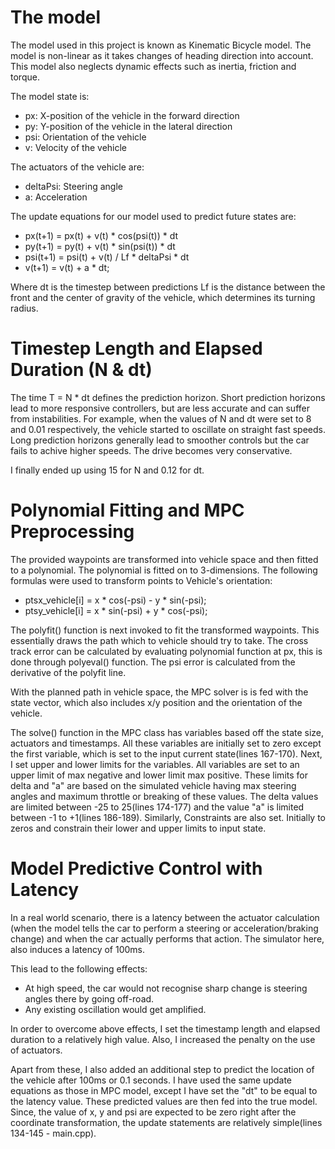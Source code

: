 # The model

The model used in this project is known as Kinematic Bicycle model. The model is non-linear as it takes changes of heading direction into account. This model also neglects dynamic effects such as inertia, friction and torque.

The model state is:
- px: X-position of the vehicle in the forward direction
- py: Y-position of the vehicle in the lateral direction
- psi: Orientation of the vehicle
- v: Velocity of the vehicle

The actuators of the vehicle are:
- deltaPsi: Steering angle
- a: Acceleration

The update equations for our model used to predict future states are:
- px(t+1) = px(t) + v(t) * cos(psi(t)) * dt
- py(t+1) = py(t) + v(t) * sin(psi(t)) * dt
- psi(t+1) = psi(t) + v(t) / Lf * deltaPsi * dt
- v(t+1) = v(t) + a * dt;

Where dt is the timestep between predictions
      Lf is the distance between the front and the center of gravity of the vehicle, which determines its turning radius.


# Timestep Length and Elapsed Duration (N & dt)

The time T = N * dt defines the prediction horizon. Short prediction horizons lead to more responsive controllers, but are less accurate and can suffer from instabilities. For example, when the values of N and dt were set to 8 and 0.01 respectively, the vehicle started to oscillate on straight fast speeds. Long prediction horizons generally lead to smoother controls but the car fails to achive higher speeds. The drive becomes very conservative.

I finally ended up using 15 for N and 0.12 for dt.


# Polynomial Fitting and MPC Preprocessing

The provided waypoints are transformed into vehicle space and then fitted to a polynomial. The polynomial is fitted on to 3-dimensions. The following formulas were used to transform points to Vehicle's orientation:
- ptsx_vehicle[i] = x * cos(-psi) - y * sin(-psi);
- ptsy_vehicle[i] = x * sin(-psi) + y * cos(-psi);

The polyfit() function is next invoked to fit the transformed waypoints. This essentially draws the path which to vehicle should try to take. The cross track error can be calculated by evaluating polynomial function at px, this is done through polyeval() function. The psi error is calculated from the derivative of the polyfit line.  

With the planned path in vehicle space, the MPC solver is is fed with the state vector, which also includes x/y position and the orientation of the vehicle.

The solve() function in the MPC class has variables based off the state size, actuators and timestamps. All these variables are initially set to zero except the first variable, which is set to the input current state(lines 167-170). Next, I set upper and lower limits for the variables. All variables are set to an upper limit of max negative and lower limit max positive. These limits for delta and "a" are based on the simulated vehicle having max steering angles and maximum throttle or breaking of these values. The delta values are limited between -25 to 25(lines 174-177) and the value "a" is limited between -1 to +1(lines 186-189). Similarly, Constraints are also set. Initially to zeros and constrain their lower and upper limits to input state.


# Model Predictive Control with Latency

In a real world scenario, there is a latency between the actuator calculation (when the model tells the car to perform a steering or acceleration/braking change) and when the car actually performs that action. The simulator here, also induces a latency of 100ms.

This lead to the following effects:
- At high speed, the car would not recognise sharp change is steering angles there by going off-road.
- Any existing oscillation would get amplified.

In order to overcome above effects, I set the timestamp length and elapsed duration to a relatively high value. Also, I increased the penalty on the use of actuators.

Apart from these, I also added an additional step to predict the location of the vehicle after 100ms or 0.1 seconds. I have used the same update equations as those in MPC model, except I have set the "dt" to be equal to the latency value. These predicted values are then fed into the true model. Since, the value of x, y and psi are expected to be zero right after the coordinate transformation, the update statements are relatively simple(lines 134-145 - main.cpp).
